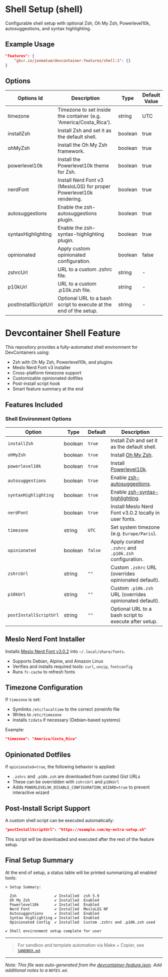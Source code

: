 
# Shell Setup (shell)

Configurable shell setup with optional Zsh, Oh My Zsh, Powerlevel10k, autosuggestions, and syntax highlighting.

## Example Usage

```json
"features": {
    "ghcr.io/jonmatum/devcontainer-features/shell:1": {}
}
```

## Options

| Options Id | Description | Type | Default Value |
|-----|-----|-----|-----|
| timezone | Timezone to set inside the container (e.g. 'America/Costa_Rica'). | string | UTC |
| installZsh | Install Zsh and set it as the default shell. | boolean | true |
| ohMyZsh | Install the Oh My Zsh framework. | boolean | true |
| powerlevel10k | Install the Powerlevel10k theme for Zsh. | boolean | true |
| nerdFont | Install Nerd Font v3 (MesloLGS) for proper Powerlevel10k rendering. | boolean | true |
| autosuggestions | Enable the zsh-autosuggestions plugin. | boolean | true |
| syntaxHighlighting | Enable the zsh-syntax-highlighting plugin. | boolean | true |
| opinionated | Apply custom opinionated configuration. | boolean | false |
| zshrcUrl | URL to a custom .zshrc file. | string | - |
| p10kUrl | URL to a custom .p10k.zsh file. | string | - |
| postInstallScriptUrl | Optional URL to a bash script to execute at the end of the setup. | string | - |

# Devcontainer Shell Feature

This repository provides a fully-automated shell environment for DevContainers using:

- Zsh with Oh My Zsh, Powerlevel10k, and plugins
- Meslo Nerd Font v3 installer
- Cross-platform timezone support
- Customizable opinionated dotfiles
- Post-install script hook
- Smart feature summary at the end

## Features Included

### Shell Environment Options

| Option                 | Type    | Default | Description                                                                             |
| ---------------------- | ------- | ------- | --------------------------------------------------------------------------------------- |
| `installZsh`           | boolean | `true`  | Install Zsh and set it as the default shell.                                            |
| `ohMyZsh`              | boolean | `true`  | Install [Oh My Zsh](https://ohmyz.sh).                                                  |
| `powerlevel10k`        | boolean | `true`  | Install [Powerlevel10k](https://github.com/romkatv/powerlevel10k).                      |
| `autosuggestions`      | boolean | `true`  | Enable [zsh-autosuggestions](https://github.com/zsh-users/zsh-autosuggestions).         |
| `syntaxHighlighting`   | boolean | `true`  | Enable [zsh-syntax-highlighting](https://github.com/zsh-users/zsh-syntax-highlighting). |
| `nerdFont`             | boolean | `true`  | Install Meslo Nerd Font v3.0.2 locally in user fonts.                                   |
| `timezone`             | string  | `UTC`   | Set system timezone (e.g. `Europe/Paris`).                                              |
| `opinionated`          | boolean | `false` | Apply curated `.zshrc` and `.p10k.zsh` configuration.                                   |
| `zshrcUrl`             | string  | `""`    | Custom `.zshrc` URL (overrides opinionated default).                                    |
| `p10kUrl`              | string  | `""`    | Custom `.p10k.zsh` URL (overrides opinionated default).                                 |
| `postInstallScriptUrl` | string  | `""`    | Optional URL to a bash script to execute after setup.                                   |

## Meslo Nerd Font Installer

Installs [Meslo Nerd Font v3.0.2](https://github.com/ryanoasis/nerd-fonts) into `~/.local/share/fonts`.

- Supports Debian, Alpine, and Amazon Linux
- Verifies and installs required tools: `curl`, `unzip`, `fontconfig`
- Runs `fc-cache` to refresh fonts

## Timezone Configuration

If `timezone` is set:

- Symlinks `/etc/localtime` to the correct zoneinfo file
- Writes to `/etc/timezone`
- Installs `tzdata` if necessary (Debian-based systems)

Example:

```json
"timezone": "America/Costa_Rica"
```

## Opinionated Dotfiles

If `opinionated=true`, the following behavior is applied:

- `.zshrc` and `.p10k.zsh` are downloaded from curated Gist URLs
- These can be overridden with `zshrcUrl` and `p10kUrl`
- Adds `POWERLEVEL9K_DISABLE_CONFIGURATION_WIZARD=true` to prevent interactive wizard

## Post-Install Script Support

A custom shell script can be executed automatically:

```json
"postInstallScriptUrl": "https://example.com/my-extra-setup.sh"
```

This script will be downloaded and executed after the rest of the feature setup.

## Final Setup Summary

At the end of setup, a status table will be printed summarizing all enabled tools:

```
> Setup Summary:

  Zsh                 ✔ Installed  zsh 5.9
  Oh My Zsh           ✔ Installed  Enabled
  Powerlevel10k       ✔ Installed  Enabled
  Nerd Font           ✔ Installed  MesloLGS NF
  Autosuggestions     ✔ Installed  Enabled
  Syntax Highlighting ✔ Installed  Enabled
  Opinionated Config  ✔ Installed  Custom .zshrc and .p10k.zsh used

✔ Shell environment setup complete for user
```

---

> For sandbox and template automation via Make + Copier, see [`SANDBOX.md`](../../SANDBOX.md).


---

_Note: This file was auto-generated from the [devcontainer-feature.json](https://github.com/jonmatum/devcontainer-features/blob/main/src/shell/devcontainer-feature.json).  Add additional notes to a `NOTES.md`._
